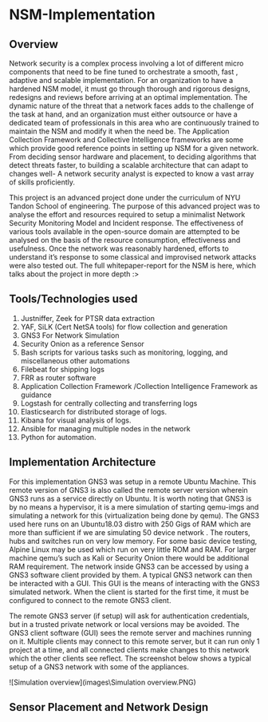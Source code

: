 # NSM-Implementation

## Overview
Network security is a complex process involving a lot of different micro components that need to be fine tuned to orchestrate a smooth, fast , adaptive and scalable implementation. For an organization to have a hardened NSM model, it must go through thorough and rigorous designs, redesigns and reviews before arriving at an optimal implementation. The dynamic nature of the threat that a network faces adds to the challenge of the task at hand, and an organization must either outsource or have a dedicated team of professionals in this area who are continuously trained to maintain the NSM and modify it when the need be. The Application Collection Framework and Collective Intelligence frameworks are some which provide good reference points in setting up NSM for a given network. From deciding sensor hardware and placement, to deciding algorithms that detect threats faster, to building a scalable architecture that can adapt to changes well- A network security analyst is expected to know a vast array of skills proficiently.

This project is an advanced project done under the curriculum of NYU Tandon School of engineering. The purpose of this advanced project was to analyse the effort and resources required to setup a minimalist Network Security Monitoring Model and Incident response. The effectiveness of various tools available in the open-source domain are attempted to be analysed on the basis of the resource consumption, effectiveness and usefulness. Once the network was reasonably hardened, efforts to understand it’s response to some classical and improvised network attacks were also tested out. The full whitepaper-report for the NSM is here, which talks about the project in more depth
:>  

## Tools/Technologies used
1. Justniffer, Zeek for PTSR data extraction
2. YAF, SiLK (Cert NetSA tools) for flow collection and generation
3. GNS3 For Network Simulation
4. Security Onion as a reference Sensor
5. Bash scripts for various tasks such as monitoring, logging, and miscellaneous other automations
6. Filebeat for shipping logs
7. FRR as router software
8. Application Collection Framework /Collection Intelligence Framework as guidance
9. Logstash for centrally collecting and transferring logs
10. Elasticsearch for distributed storage of logs.
11. Kibana for visual analysis of logs.
12. Ansible for managing multiple nodes in the network
13. Python for automation.

## Implementation Architecture
For this implementation GNS3 was setup in a remote Ubuntu Machine. This remote version of GNS3 is also called the remote server version wherein GNS3 runs as a service directly on Ubuntu. It is worth noting that GNS3 is by no means a hypervisor, it is a mere simulation of starting qemu-imgs and simulating a network for this (virtualization being done by qemu). The GNS3 used here runs on an Ubuntu18.03 distro with 250 Gigs of RAM which are more than sufficient if we are simulating 50 device network . The routers, hubs and switches run on very low memory. For some basic device testing, Alpine Linux may be used which run on very little ROM and RAM. For larger machine qemu’s such as Kali or Security Onion there would be additional RAM requirement. The network inside GNS3 can be accessed by using a GNS3 software client provided by them. A typical GNS3 network can then be interacted with a GUI. This GUI is the means of interacting with the GNS3 simulated network. When the client is started for the first time, it must be configured to connect to the remote GNS3 client.

The remote GNS3 server (if setup) will ask for authentication credentials, but in a trusted private network or local versions may be avoided. The GNS3 client software (GUI) sees the remote server and machines running on it. Multiple clients may connect to this remote server, but it can run only 1 project at a time, and all connected clients make changes to this network which the other clients see reflect.
The screenshot below shows a typical setup of a GNS3 network with some of the appliances.

![Simulation overview](images\Simulation overview.PNG)

## Sensor Placement and Network Design
